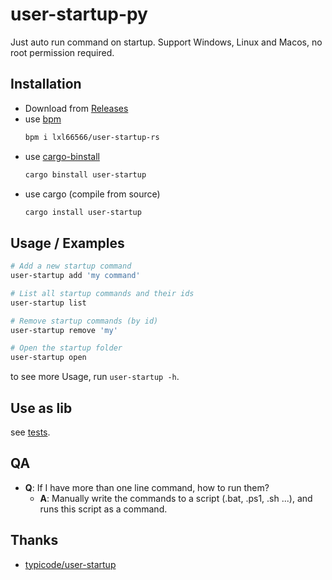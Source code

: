 # user-startup-py

Just auto run command on startup. Support Windows, Linux and Macos, no root permission required.

## Installation

- Download from [Releases](https://github.com/lxl66566/user-startup-rs/releases)
- use [bpm](https://github.com/lxl66566/bpm)
  ```bash
  bpm i lxl66566/user-startup-rs
  ```
- use [cargo-binstall](https://github.com/cargo-bins/cargo-binstall)
  ```bash
  cargo binstall user-startup
  ```
- use cargo (compile from source)
  ```bash
  cargo install user-startup
  ```

## Usage / Examples

```bash
# Add a new startup command
user-startup add 'my command'

# List all startup commands and their ids
user-startup list

# Remove startup commands (by id)
user-startup remove 'my'

# Open the startup folder
user-startup open
```

to see more Usage, run `user-startup -h`.

## Use as lib

see [tests](tests/intergration_test.rs).

## QA

- **Q**: If I have more than one line command, how to run them?
  - **A**: Manually write the commands to a script (.bat, .ps1, .sh ...), and runs this script as a command.

## Thanks

- [typicode/user-startup](https://github.com/typicode/user-startup)
